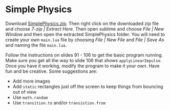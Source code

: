 Simple Physics
==============

Download [SimplePhysics.zip](https://github.com/APCSPrinciples/SimplePhysics/blob/master/SimplePhysics.zip?raw=true). Then right click on the downloaded zip file and choose *7-zip | Extract Here*. Then open sublime and choose *File | New Window* and then open the extracted SimplePhysics folder. You will need to create your own `main.lua` file by choosing *File | New File* and *File | Save As* and naming the file `main.lua`.
 
Follow the instructions on slides 91 - 106 to get the basic program running. Make sure you get all the way to slide 106 that shows `applyLinearImpulse`. Once you have it working, modify the program to make it your own. Have fun and be creative. Some suggestions are:
+ Add more images
+ Add `static` rectangles just off the screen to keep things from bouncing out of view
+ Use `math.random`
+ Use `transition.to` and/or `transistion.from`

